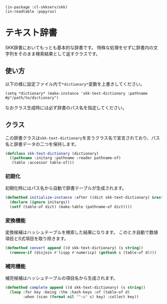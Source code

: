    (in-package :cl-skkserv/skk)
    (in-readtable :papyrus)

# テキスト辞書

<!--
Copyright (C) 2017 TANIGUCHI Masaya

This program is free software; you can redistribute it and/or modify
it under the terms of the GNU General Public License as published by
the Free Software Foundation; either version 3 of the License, or
(at your option) any later version.

This program is distributed in the hope that it will be useful,
but WITHOUT ANY WARRANTY; without even the implied warranty of
MERCHANTABILITY or FITNESS FOR A PARTICULAR PURPOSE.  See the
GNU General Public License for more details.

You should have received a copy of the GNU General Public License
along with this program; if not, write to the Free Software Foundation,
Inc., 51 Franklin Street, Fifth Floor, Boston, MA 02110-1301  USA
-->

SKK辞書においてもっとも基本的な辞書です。
特殊な処理をせずに辞書内の文字列をそのまま検索結果として返すクラスです。

## 使い方

以下の様に設定ファイル内で`*dictionary*`変数を上書きしてください。

    (setq *dictionary* (make-instance 'skk-text-dictionary :pathname #p"/path/to/dictionary")

なおクラス生成時には必ず辞書のパス名を指定してください。

## クラス

この辞書クラスは`skk-text-dictionary`を言うクラス名で宣言されており、パス名と辞書データの二つを保持します。

```lisp
(defclass skk-text-dictionary (dictionary)
  ((pathname :initarg :pathname :reader pathname-of)
   (table :accessor table-of)))
```

### 初期化

初期化時にはパス名から自動で辞書テーブルが生成されます。


```lisp
(defmethod initialize-instance :after ((dict skk-text-dictionary) &rest initargs)
  (declare (ignore initargs))
  (setf (table-of dict) (make-table (pathname-of dict))))
```

### 変換機能

変換候補はハッシュテーブルを検索した結果になります。
このとき自動で数値項目とS式項目を取り除きます。

```lisp
(defmethod convert append ((d skk-text-dictionary) (s string))
  (remove-if (disjoin #'lispp #'numericp) (gethash s (table-of d))))
```

### 補完機能

補完候補はハッシュテーブルの項目名から生成されます。

```lisp
(defmethod complete append ((d skk-text-dictionary) (s string))
  (loop :for key :being :the :hash-keys :of (table-of d)
        :when (scan (format nil "^~a" s) key) :collect key))
```
